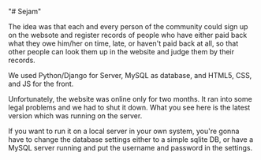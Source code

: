 "# Sejam" 

The idea was that each and every person of the community could sign up on the websote and register records of people who have either paid back what they owe him/her on time, late, or haven't paid back at all, so that other people can look them up in the website and judge them by their records.

We used Python/Django for Server, MySQL as database, and HTML5, CSS, and JS for the front.

Unfortunately, the website was online only for two months. It ran into some legal problems and we had to shut it down. What you see here is the latest version which was running on the server.

If you want to run it on a local server in your own system, you're gonna have to change the database settings either to a simple sqlite DB, or have a MySQL server running and put the username and password in the settings.
